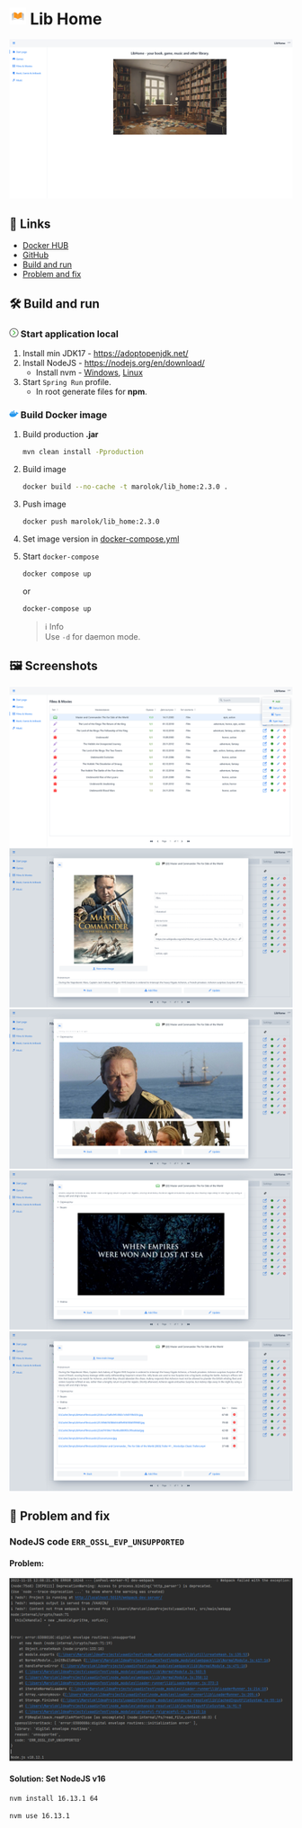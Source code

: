 # <img src="readme_files/icon/icon.png" width="30"/> Lib Home

![](readme_files/LibHome.png)

## 🔗 Links

* [Docker HUB](https://hub.docker.com/r/marolok/lib_home)
* [GitHub](https://github.com/PavelBocharov/LibHome)
* [Build and run](#build-and-run)
* [Problem and fix](#problem-and-fix)

## 🛠 Build and run

### <img src="readme_files/icon/arrow-right.png" width="16"/> Start application local

1) Install min JDK17 - https://adoptopenjdk.net/
2) Install NodeJS - https://nodejs.org/en/download/
    * Install nvm - [Windows](https://github.com/coreybutler/nvm-windows), [Linux](https://github.com/nvm-sh/nvm)
3) Start `Spring Run` profile.
    * In root generate files for **npm**.

### <img src="readme_files/icon/docker-icon.png" width="16"/> Build Docker image

1) Build production **.jar**
   ```bash 
   mvn clean install -Pproduction
   ```
2) Build image
   ```bash 
   docker build --no-cache -t marolok/lib_home:2.3.0 .
   ```
3) Push image
   ```bash 
   docker push marolok/lib_home:2.3.0
   ```
4) Set image version in [docker-compose.yml](./docker-compose.yml)
5) Start `docker-compose`
   ```bash 
   docker compose up
   ``` 
   or
   ```bash 
   docker-compose up
   ```

   > ℹ️ Info  
   > Use `-d` for daemon mode.

## 🖼 Screenshots

![](readme_files/1.png)
![](readme_files/2.png)
![](readme_files/3.png)
![](readme_files/4.png)
![](readme_files/5.png)

## 🐛 Problem and fix

### NodeJS code `ERR_OSSL_EVP_UNSUPPORTED`

#### Problem:

![](readme_files/criptoProblems.png)

#### Solution: Set NodeJS v16

```bash 
nvm install 16.13.1 64
```

```bash 
nvm use 16.13.1
```